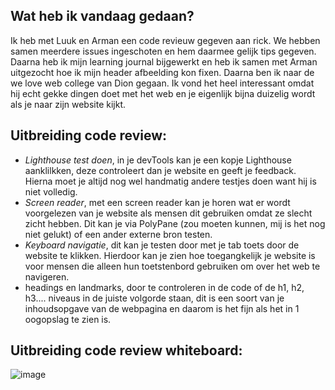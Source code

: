 ## Wat heb ik vandaag gedaan?
Ik heb met Luuk en Arman een code revieuw gegeven aan rick. We hebben samen meerdere issues ingeschoten en hem daarmee gelijk tips gegeven.
Daarna heb ik mijn learning journal bijgewerkt en heb ik samen met Arman uitgezocht hoe ik mijn header afbeelding kon fixen. 
Daarna ben ik naar de we love web college van Dion gegaan. Ik vond het heel interessant omdat hij echt gekke dingen doet met het web en je eigenlijk bijna duizelig wordt als je naar zijn website kijkt. 

## Uitbreiding code review:
* _Lighthouse test doen_, in je devTools kan je een kopje Lighthouse aanklilkken, deze controleert dan je website en geeft je feedback. Hierna moet je altijd nog wel handmatig andere testjes doen want hij is niet volledig.
* _Screen reader_, met een screen reader kan je horen wat er wordt voorgelezen van je website als mensen dit gebruiken omdat ze slecht zicht hebben. Dit kan je via PolyPane (zou moeten kunnen, mij is het nog niet gelukt) of een ander externe bron testen.
* _Keyboard navigatie_, dit kan je testen door met je tab toets door de website te klikken. Hierdoor kan je zien hoe toegangkelijk je website is voor mensen die alleen hun toetstenbord gebruiken om over het web te navigeren.
* headings en landmarks, door te controleren in de code of de h1, h2, h3.... niveaus in de juiste volgorde staan, dit is een soort van je inhoudsopgave van de webpagina en daarom is het fijn als het in 1 oogopslag te zien is.

## Uitbreiding code review whiteboard:
![image](https://github.com/user-attachments/assets/3cf50cd9-0110-4f45-9329-04f92a206df5)



